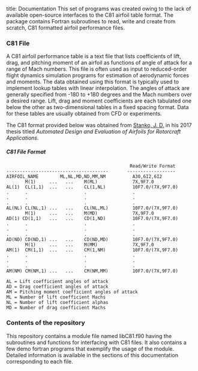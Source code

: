title: Documentation
This set of programs was created owing to the lack of available open-source interfaces to the C81 airfoil table format. The package contains Fortran subroutines to read, write and create from scratch, C81 formatted airfoil performance files.

### C81 File
A C81 airfoil performance table is a text file that lists coefficients of lift, drag, and pitching moment of an airfoil as functions of angle of attack for a range of Mach numbers. This file is often used as input to reduced-order flight dynamics simulation programs for estimation of aerodynamic forces and moments. The data obtained using this format is typically used to implement lookup tables with linear interpolation. The angles of attack are generally specified from -180 to +180 degrees and the Mach numbers over a desired range. Lift, drag and moment coefficients are each tabulated one below the other as two-dimensional tables in a fixed spacing format. Data for these tables are usually obtained from CFD or experiments.

The C81 format provided below was obtained from [Stanko, J. D.](https://etda.libraries.psu.edu/catalog/14464jds5668) in his 2017 thesis titled _Automated Design and Evaluation of Airfoils for Rotorcraft Applications_.


##### C81 File Format
```
                                              Read/Write Format
--------------------------------------       ------------------
AIRFOIL_NAME        ML,NL,MD,ND,MM,NM          A30,6I2,6I2 
       M(1)     ...   ...    M(ML)             7X,9F7.0 
AL(1)  CL(1,1)  ...   ...    CL(1,NL)          10F7.0/(7X,9F7.0) 
.      .                     .                 .
.      .                     .                 .
.      .                     .                 .
AL(NL) CL(NL,1) ...   ...    CL(NL,ML)         10F7.0/(7X,9F7.0) 
       M(1)     ...   ...    M(MD)             7X,9F7.0 
AD(1) CD(1,1)   ...   ...    CD(1,ND)          10F7.0/(7X,9F7.0) 
.      .                     .                 .
.      .                     .                 .
.      .                     .                 .
AD(ND) CD(ND,1) ...   ...    CD(ND,MD)         10F7.0/(7X,9F7.0) 
       M(1)     ...   ...    M(MM)             7X,9F7.0 
AM(1)  CM(1,1)  ...   ...    CM(1,NM)          10F7.0/(7X,9F7.0) 
.      .                     .                 .
.      .                     .                 .
.      .                     .                 .
AM(NM) CM(NM,1) ...   ...    CM(NM,MM)         10F7.0/(7X,9F7.0) 

AL = Lift coefficient angles of attack 
AD = Drag coefficient angles of attack 
AM = Pitching moment coefficient angles of attack 
ML = Number of lift coefficient Machs 
NL = Number of lift coefficient alphas 
MD = Number of drag coefficient Machs 
```

### Contents of the repository
This repository contains a module file named libC81.f90 having the subroutines and functions for interfacing with C81 files. It also contains a few demo fortran programs that exemplify the usage of the module. Detailed information is available in the sections of this documentation corresponding to each file.
